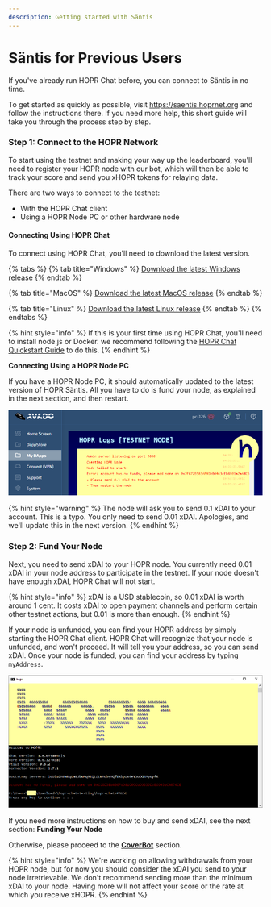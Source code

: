 ```yaml
---
description: Getting started with Säntis
---
```


# Säntis for Previous Users

If you've already run HOPR Chat before, you can connect to Säntis in no time.  
  
To get started as quickly as possible, visit https://saentis.hoprnet.org and follow the instructions there. If you need more help, this short guide will take you through the process step by step.

### Step 1: Connect to the HOPR Network

To start using the testnet and making your way up the leaderboard, you'll need to register your HOPR node with our bot, which will then be able to track your score and send you xHOPR tokens for relaying data.  
  
There are two ways to connect to the testnet:

* With the HOPR Chat client
* Using a HOPR Node PC or other hardware node

#### Connecting Using HOPR Chat

To connect using HOPR Chat, you'll need to download the latest version.

{% tabs %}
{% tab title="Windows" %}
[Download the latest Windows release](https://github.com/hoprnet/hopr-chat/releases/download/v1.13.0-saentis.testnet/hopr-chat-nodebin-windows.zip)
{% endtab %}

{% tab title="MacOS" %}
[Download the latest MacOS release](https://github.com/hoprnet/hopr-chat/releases/download/v1.13.0-saentis.testnet/hopr-chat-nodebin-macos.zip)
{% endtab %}

{% tab title="Linux" %}
[Download the latest Linux release](https://github.com/hoprnet/hopr-chat/releases/download/v1.13.0-saentis.testnet/hopr-chat-nodebin-linux.zip)
{% endtab %}
{% endtabs %}

{% hint style="info" %}
If this is your first time using HOPR Chat, you'll need to install node.js or Docker. we recommend following the [HOPR Chat Quickstart Guide](https://docs.hoprnet.org/home/getting-started/hopr-chat/quickstart) to do this.
{% endhint %}

**Connecting Using a HOPR Node PC**

If you have a HOPR Node PC, it should automatically updated to the latest version of HOPR Säntis. All you have to do is fund your node, as explained in the next section, and then restart.

![](../../.gitbook/assets/avado-no-funds.png)

{% hint style="warning" %}
The node will ask you to send 0.1 xDAI to your account. This is a typo. You only need to send 0.01 xDAI. Apologies, and we'll update this in the next version.
{% endhint %}

### Step 2: Fund Your Node

Next, you need to send xDAI to your HOPR node. You currently need 0.01 xDAI in your node address to participate in the testnet. If your node doesn't have enough xDAI, HOPR Chat will not start.

{% hint style="info" %}
xDAI is a USD stablecoin, so 0.01 xDAI is worth around 1 cent. It costs xDAI to open payment channels and perform certain other testnet actions, but 0.01 is more than enough.
{% endhint %}

If your node is unfunded, you can find your HOPR address by simply starting the HOPR Chat client. HOPR Chat will recognize that your node is unfunded, and won't proceed. It will tell you your address, so you can send xDAI. Once your node is funded, you can find your address by typing `myAddress`.

![](../../.gitbook/assets/no-funds.png)

If you need more instructions on how to buy and send xDAI, see the next section: **Funding Your Node**

Otherwise, please proceed to the [**CoverBot**](coverbot.md) section.

{% hint style="info" %}
We're working on allowing withdrawals from your HOPR node, but for now you should consider the xDAI you send to your node irretrievable. We don't recommend sending more than the minimum xDAI to your node. Having more will not affect your score or the rate at which you receive xHOPR.
{% endhint %}

